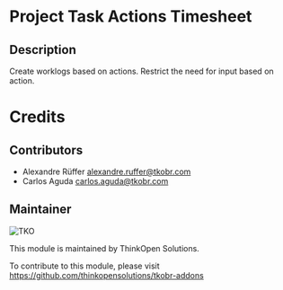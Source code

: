 Project Task Actions Timesheet
==============================

Description
-----------

Create worklogs based on actions. Restrict the need for input based on action.

Credits
=======

Contributors
------------

 * Alexandre Rüffer <alexandre.ruffer@tkobr.com>
 * Carlos Aguda <carlos.aguda@tkobr.com>

Maintainer
----------

![TKO](https://tkobr.tkobr.com/website/image/ir.attachment/50170_af65c50/datas)

This module is maintained by ThinkOpen Solutions.

To contribute to this module, please visit https://github.com/thinkopensolutions/tkobr-addons
